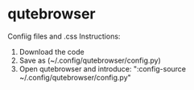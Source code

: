 # qutebrowser
Confiig files and .css
Instructions: 
1) Download the code
2) Save as (~/.config/qutebrowser/config.py)
3) Open qutebrowser and introduce: ":config-source ~/.config/qutebrowser/config.py"
